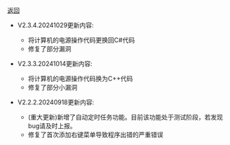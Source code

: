 [返回](../README.md)

- V2.3.4.20241029更新内容:
  - 将计算机的电源操作代码更换回C#代码
  - 修复了部分漏洞

- V2.3.3.20241014更新内容:
  - 将计算机的电源操作代码换为C++代码
  - 修复了部分小漏洞

- V2.2.2.20240918更新内容:
  - (重大更新)新增了自动定时任务功能。目前该功能处于测试阶段，若发现bug请及时上报。
  - 修复了首次添加右键菜单导致程序出错的严重错误
